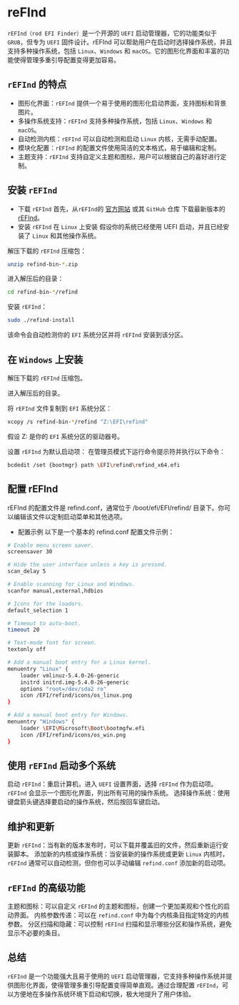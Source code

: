 # reFInd
`rEFInd（rod EFI Finder）`是一个开源的 `UEFI` 启动管理器，它的功能类似于 `GRUB`，但专为 `UEFI` 固件设计。rEFInd 可以帮助用户在启动时选择操作系统，并且支持多种操作系统，包括 `Linux`、`Windows` 和 `macOS`。它的图形化界面和丰富的功能使得管理多重引导配置变得更加容易。

## `rEFInd` 的特点
- 图形化界面：`rEFInd` 提供一个易于使用的图形化启动界面，支持图标和背景图片。
- 多操作系统支持：`rEFInd` 支持多种操作系统，包括 `Linux`、`Windows` 和 `macOS`。
- 自动检测内核：`rEFInd` 可以自动检测和启动 `Linux` 内核，无需手动配置。
- 模块化配置：`rEFInd` 的配置文件使用简洁的文本格式，易于编辑和定制。
- 主题支持：`rEFInd` 支持自定义主题和图标，用户可以根据自己的喜好进行定制。
## 安装 `rEFInd`
- 下载 `rEFInd`
  首先，从`rEFInd`的 [官方网站](https://www.rodsbooks.com/refind/) 或其 `GitHub` 仓库 下载最新版本的 [rEFInd](https://sourceforge.net/projects/refind/)。
- 安装 `rEFInd`
在 `Linux` 上安装
假设你的系统已经使用 UEFI 启动，并且已经安装了 `Linux` 和其他操作系统。

解压下载的 `rEFInd` 压缩包：
```sh
unzip refind-bin-*.zip
```
进入解压后的目录：
```sh
cd refind-bin-*/refind
```
安装 `rEFInd`：
```sh
sudo ./refind-install
```
该命令会自动检测你的 `EFI` 系统分区并将 `rEFInd` 安装到该分区。

## 在 `Windows` 上安装
解压下载的 `rEFInd` 压缩包。

进入解压后的目录。

将 `rEFInd` 文件复制到 `EFI` 系统分区：
```sh
xcopy /s refind-bin-*/refind "Z:\EFI\refind"
```
假设 Z: 是你的 `EFI` 系统分区的驱动器号。

设置 `rEFInd` 为默认启动项：
在管理员模式下运行命令提示符并执行以下命令：

```sh
bcdedit /set {bootmgr} path \EFI\refind\refind_x64.efi
```
## 配置 rEFInd
rEFInd 的配置文件是 refind.conf，通常位于 /boot/efi/EFI/refind/ 目录下。你可以编辑该文件以定制启动菜单和其他选项。

-  配置示例
以下是一个基本的 refind.conf 配置文件示例：

```sh
# Enable menu screen saver.
screensaver 30

# Hide the user interface unless a key is pressed.
scan_delay 5

# Enable scanning for Linux and Windows.
scanfor manual,external,hdbios

# Icons for the loaders.
default_selection 1

# Timeout to auto-boot.
timeout 20

# Text-mode font for screen.
textonly off

# Add a manual boot entry for a Linux kernel.
menuentry "Linux" {
    loader vmlinuz-5.4.0-26-generic
    initrd initrd.img-5.4.0-26-generic
    options "root=/dev/sda2 ro"
    icon /EFI/refind/icons/os_linux.png
}

# Add a manual boot entry for Windows.
menuentry "Windows" {
    loader \EFI\Microsoft\Boot\bootmgfw.efi
    icon /EFI/refind/icons/os_win.png
}
```
## 使用 `rEFInd` 启动多个系统
启动 `rEFInd`：重启计算机，进入 `UEFI` 设置界面，选择 `rEFInd` 作为启动项。`rEFInd` 会显示一个图形化界面，列出所有可用的操作系统。
选择操作系统：使用键盘箭头键选择要启动的操作系统，然后按回车键启动。
## 维护和更新
更新 `rEFInd`：当有新的版本发布时，可以下载并覆盖旧的文件，然后重新运行安装脚本。
添加新的内核或操作系统：当安装新的操作系统或更新 `Linux` 内核时，`rEFInd` 通常可以自动检测，但你也可以手动编辑 `refind.conf` 添加新的启动项。
## `rEFInd` 的高级功能
主题和图标：可以自定义 `rEFInd` 的主题和图标，创建一个更加美观和个性化的启动界面。
内核参数传递：可以在 `refind.conf` 中为每个内核条目指定特定的内核参数。
分区扫描和隐藏：可以控制 `rEFInd` 扫描和显示哪些分区和操作系统，避免显示不必要的条目。
## 总结
`rEFInd` 是一个功能强大且易于使用的 `UEFI` 启动管理器，它支持多种操作系统并提供图形化界面，使得管理多重引导配置变得简单直观。通过合理配置 `rEFInd`，可以方便地在多操作系统环境下启动和切换，极大地提升了用户体验。






